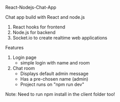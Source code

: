 React-Nodejs-Chat-App

Chat app build with React and node.js

1. React hooks for frontend
2. Node.js for backend
3. Socket.io to create realtime web applications

Features
1. Login page 
   * simple login with name and room
2. Chat room 
   * Displays default admin message
   * Has a pre-chosen name (admin)
   * Project runs on "npm run dev"
  
Note: Need to run npm install in the client folder too!



